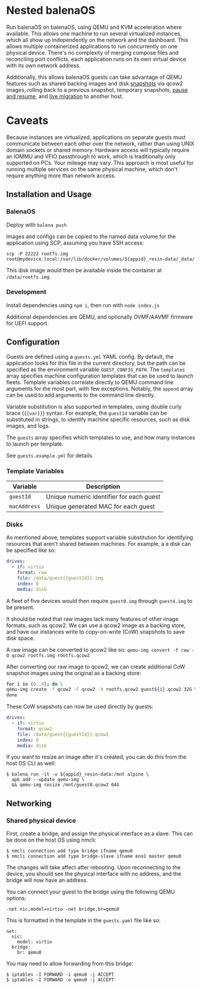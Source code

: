 # Nested balenaOS
Run balenaOS on balenaOS, using QEMU and KVM acceleration where available. This allows one machine to run several virtualized instances, which all show up independently on the network and the dashboard. This allows multiple containerized applications to run concurrently on one physical device. There's no complexity of merging compose files and reconciling port conflicts, each application runs on its own virtual device with its own network address.

Additionally, this allows balenaOS guests can take advantage of QEMU features such as shared backing images and disk [snapshots](https://wiki.qemu.org/Documentation/CreateSnapshot) via qcow2 images, rolling back to a previous snapshot, temporary snapshots, [pause and resume](https://qemu-project.gitlab.io/qemu/system/images.html#vm-005fsnapshots), and [live migration](https://developers.redhat.com/blog/2015/03/24/live-migrating-qemu-kvm-virtual-machines) to another host.

# Caveats

Because instances are virtualized, applications on separate guests must communicate between each other over the network, rather than using UNIX domain sockets or shared memory. Hardware access will typically require an IOMMU and VFIO passthrough to work, which is traditionally only supported on PCs. Your mileage may vary. This approach is most useful for running multiple services on the same physical machine, which don't require anything more than network access.

## Installation and Usage

### BalenaOS
Deploy with `balena push`

Images and configs can be copied to the named data volume for the application using SCP, assuming you have SSH access:
```
scp -P 22222 rootfs.img root@mydevice.local:/var/lib/docker/volumes/${appid}_resin-data/_data/
```

This disk image would then be available inside the container at `/data/rootfs.img`.

### Development
Install dependencies using `npm i`, then run with `node index.js`

Additional dependencies are QEMU, and optionally OVMF/AAVMF firmware for UEFI support.

## Configuration

Guests are defined using a `guests.yml` YAML config.  By default, the application looks for this file in the current directory, but the path can be specified as the environment variable `GUEST_CONFIG_PATH`. The `templates` array specifies machine configuration templates that can be used to launch fleets. Template variables correlate directly to QEMU command line arguments for the most part, with few exceptions. Notably, the `append` array can be used to add arguments to the command line directly.

Variable substitution is also supported in templates, using double curly brace (`{{var}}`) syntax. For example, the `guestId` variable can be substituted in strings, to identify machine specific resources, such as disk images, and logs.

The `guests` array specifies which templates to use, and how many instances to launch per template.

See `guests.example.yml` for details.

### Template Variables
| Variable     | Description                              |
| ------------ | ---------------------------------------- |
| `guestId`    | Unique numeric identifier for each guest |
| `macAddress` | Unique generated MAC for each guest      |

### Disks
As mentioned above, templates support variable substitution for identifying resources that aren't shared between machines. For example, a a disk can be specified like so:
```yaml
drives:
  - if: virtio
    format: raw
    file: /data/guest{{guestId}}.img
    index: 0
    media: disk
```

A fleet of five devices would then require `guest0.img` through `guest4.img` to be present.

It should be noted that raw images lack many features of other image formats, such as qcow2. We can use a qcow2 image as a backing store, and have our instances write to copy-on-write (CoW) snapshots to save disk space.

A raw image can be converted to qcow2 like so:
`qemu-img convert -f raw -O qcow2 rootfs.img rootfs.qcow2`

After converting our raw image to qcow2, we can create additional CoW snapshot images using the original as a backing store:

```bash
for i in {0..4}; do \
qemu-img create -f qcow2 -F qcow2 -b rootfs.qcow2 guest${i}.qcow2 32G \
done
```

These CoW snapshots can now be used directly by guests:
```yaml
drives:
  - if: virtio
    format: qcow2
    file: /data/guest{{guestId}}.qcow2
    index: 0
    media: disk
```

If you want to resize an image after it's created, you can do this from the host OS CLI as well:
```
$ balena run -it -v ${appid}_resin-data:/mnt alpine \
  apk add --update qemu-img \
  && qemu-img resize /mnt/guest0.qcow2 64G
```

## Networking
### Shared physical device
First, create a bridge, and assign the physical interface as a slave. This can be done on the host OS using nmcli:

```
$ nmcli connection add type bridge ifname qemu0
$ nmcli connection add type bridge-slave ifname eno1 master qemu0
```

The changes will take affect after rebooting. Upon reconnecting to the device, you should see the physical interface with no address, and the bridge will now have an address.

You can connect your guest to the bridge using the following QEMU options:
```
-net nic,model=virtio -net bridge,br=qemu0
```

This is formatted in the template in the `guests.yaml` file like so:
```
net:
  nic:
    model: virtio
  bridge:
    br: qemu0
```

You may need to allow forwarding from this bridge:
```
$ iptables -I FORWARD -i qemu0 -j ACCEPT
$ iptables -I FORWARD -o qemu0 -j ACCEPT
```

